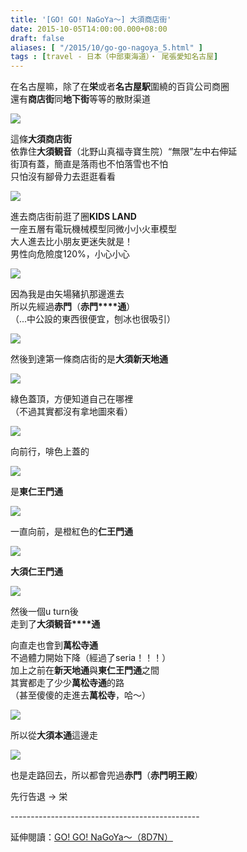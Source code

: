 ```yaml
---
title: '[GO! GO! NaGoYa～] 大須商店街'
date: 2015-10-05T14:00:00.000+08:00
draft: false
aliases: [ "/2015/10/go-go-nagoya_5.html" ]
tags : [travel - 日本（中部東海道）・ 尾張愛知名古屋]
---
```


在名古屋嘛，除了在**栄**或者**名古屋駅**圍繞的百貨公司商圈  
還有**商店街**同**地下街**等等的散財渠道  

[![](https://c2.staticflickr.com/6/5626/21741736338_e4c132edb1_z.jpg)](https://c2.staticflickr.com/6/5626/21741736338_e4c132edb1_z.jpg)

這條**大須商店街**  
依靠住**大須観音**（北野山真福寺寶生院）“無限”左中右伸延  
街頂有蓋，簡直是落雨也不怕落雪也不怕  
只怕沒有腳骨力去逛逛看看  

[![](https://c2.staticflickr.com/6/5635/21306820234_3efe130262_z.jpg)](https://c2.staticflickr.com/6/5635/21306820234_3efe130262_z.jpg)

進去商店街前逛了圈**KIDS LAND**  
一座五層有電玩機械模型同微小小火車模型  
大人進去比小朋友更迷失就是！  
男性向危險度120%，小心小心  

[![](https://c1.staticflickr.com/1/622/21940213081_1feab41b5b_z.jpg)](https://c1.staticflickr.com/1/622/21940213081_1feab41b5b_z.jpg)

因為我是由矢場豬扒那邊進去  
所以先經過**赤門**（**赤門****通**）  
（...中公設的東西很便宜，刨冰也很吸引）  

[![](https://c2.staticflickr.com/6/5646/21741843518_0f0d0eecaa_z.jpg)](https://c2.staticflickr.com/6/5646/21741843518_0f0d0eecaa_z.jpg)

然後到達第一條商店街的是**大須新天地通**  

[![](https://c1.staticflickr.com/1/574/21741844578_55b56d352d_z.jpg)](https://c1.staticflickr.com/1/574/21741844578_55b56d352d_z.jpg)

綠色蓋頂，方便知道自己在哪裡  
（不過其實都沒有拿地圖來看）  

[![](https://c1.staticflickr.com/1/697/21308824563_9cc2d1f5ed_z.jpg)](https://c1.staticflickr.com/1/697/21308824563_9cc2d1f5ed_z.jpg)

向前行，啡色上蓋的  

[![](https://c2.staticflickr.com/6/5806/21741879020_29d34b619d_z.jpg)](https://c2.staticflickr.com/6/5806/21741879020_29d34b619d_z.jpg)

是**東仁王門通**  

[![](https://c2.staticflickr.com/6/5789/21307355444_187ef23b5d_z.jpg)](https://c2.staticflickr.com/6/5789/21307355444_187ef23b5d_z.jpg)

一直向前，是橙紅色的**仁王門通**  

[![](https://c2.staticflickr.com/6/5718/21742844860_500958a5d8_z.jpg)](https://c2.staticflickr.com/6/5718/21742844860_500958a5d8_z.jpg)

**大須仁王門通**  

[![](https://c2.staticflickr.com/6/5630/21742722718_b5dd021a7e_z.jpg)](https://c2.staticflickr.com/6/5630/21742722718_b5dd021a7e_z.jpg)

然後一個u turn後  
走到了**大須観音****通**  
  
向直走也會到**萬松寺通**  
不過體力開始下降（經過了seria！！！）  
加上之前在**新天地通**與**東仁王門通**之間  
其實都走了少少**萬松寺通**的路  
（甚至傻傻的走進去**萬松寺**，哈～）  

[![](https://c1.staticflickr.com/1/746/21742605340_3a427da1fe_z.jpg)](https://c1.staticflickr.com/1/746/21742605340_3a427da1fe_z.jpg)

所以從**大須本通**這邊走  

[![](https://c2.staticflickr.com/6/5788/21918814382_44a89b9695_z.jpg)](https://c2.staticflickr.com/6/5788/21918814382_44a89b9695_z.jpg)

也是走路回去，所以都會兜過**赤門**（**赤門明王殿**）  
  
先行告退 → 栄  
  
\-----------------------------------------------  
  
延伸閱讀：[GO! GO! NaGoYa～（8D7N）](http://www.hidie.net/2015/11/go-go-nagoya8d7n.html)